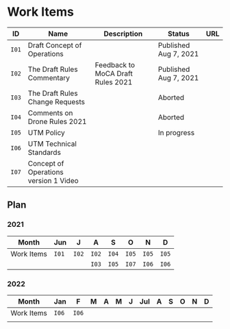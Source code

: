 # Work Items

| ID    | Name                            | Description                       | Status                | URL                                                                                                                             |
| --    | --                              | --                                | --                    | --                                                                                                                              |
| `I01` | Draft Concept of Operations     |                                   | Published Aug 7, 2021 | <a href="https://drive.google.com/file/d/1Zrya_vejcsEr1uukkUQC2H03gTFQDq7w/view" target="_blank"><i class="fa fa-link"></i></a> [<i class="fa fa-link"></i>](./i01.md) |
| `I02` | The Draft Rules Commentary      | Feedback to MoCA Draft Rules 2021 | Published Aug 7, 2021 | <a href="https://pn.ispirt.in/ispirt-response-drone-rules-2021/" target="_blank"><i class="fa fa-link"></i></i></a>             |
| `I03` | The Draft Rules Change Requests |                                   | Aborted               |                                                                                                                                 |
| `I04` | Comments on Drone Rules 2021    |                                   | Aborted               |                                                                                                                                 |
| `I05` | UTM Policy                      |                                   | In progress           | [<i class="fa fa-link"></i>](./i05.md)                                                                                          |
| `I06` | UTM Technical Standards         |                                   |                       | [<i class="fa fa-link"></i>](./i06.md)                                                                                          |
| `I07` | Concept of Operations version 1 Video |                                   |                       | [<i class="fa fa-link"></i>](./i07.md)                                                                                          |

## Plan

### 2021 

| Month      | Jun   | J     | A     | S     | O     | N     | D     |
| --         | ---   | --    | --    | --    | --    | --    | --    |
| Work Items | `I01` | `I02` | `I02` | `I04` | `I05` | `I05` | `I05` |
|            |       |       | `I03` | `I05` | `I07` | `I06` | `I06` |

### 2022

| Month      | Jan   | F     | M  | A  | M  | J  | Jul | A  | S  | O  | N  | D  |
| --         | ---   | --    | -- | -- | -- | -- | --  | -- | -- | -- | -- | -- |
| Work Items | `I06` | `I06` |    |    |    |    |     |    |    |    |    |    |
|            |       |       |    |    |    |    |     |    |    |    |    |    |



